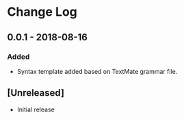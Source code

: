 # Change Log

## 0.0.1 - 2018-08-16
### Added
- Syntax template added based on TextMate grammar file.

## [Unreleased]
- Initial release